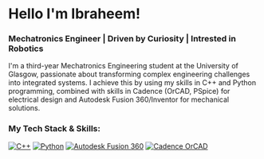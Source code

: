 # Hello I'm Ibraheem!

### Mechatronics Engineer | Driven by Curiosity | Intrested in Robotics 

I'm a third-year Mechatronics Engineering student at the University of Glasgow, passionate about transforming complex engineering challenges into integrated systems. I achieve this by using my skills in C++ and Python programming, combined with skills in Cadence (OrCAD, PSpice) for  electrical design and Autodesk Fusion 360/Inventor for mechanical solutions.

### My Tech Stack & Skills:
[![C++](https://img.shields.io/badge/C%2B%2B-00599C?style=for-the-badge&logo=c%2B%2B&logoColor=white)](https://en.wikipedia.org/wiki/C%2B%2B)
[![Python](https://img.shields.io/badge/Python-3776AB?style=for-the-badge&logo=python&logoColor=white)](https://www.python.org/)
[![Autodesk Fusion 360](https://img.shields.io/badge/Fusion_360-FF3211?style=for-the-badge&logo=autodesk&logoColor=white)](https://www.autodesk.com/products/fusion-360/overview)
[![Cadence OrCAD](https://img.shields.io/badge/Cadence_OrCAD-A62E53?style=for-the-badge&logo=cadence&logoColor=white)](https://www.cadence.com/en_US/home.html)






